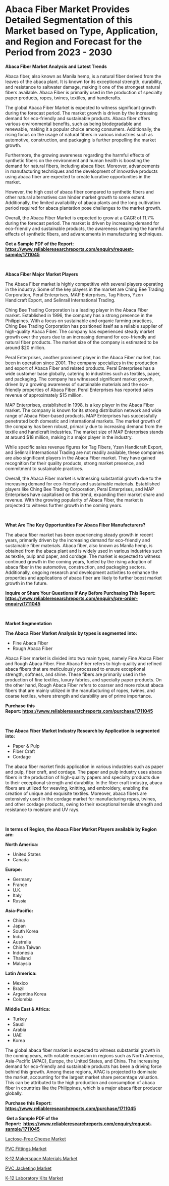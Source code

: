 <p><h1>Abaca Fiber Market Provides Detailed Segmentation of this Market based on Type, Application, and Region and Forecast for the Period from 2023 - 2030</h1></p><p><strong>Abaca Fiber Market Analysis and Latest Trends</strong></p>
<p><p>Abaca fiber, also known as Manila hemp, is a natural fiber derived from the leaves of the abaca plant. It is known for its exceptional strength, durability, and resistance to saltwater damage, making it one of the strongest natural fibers available. Abaca Fiber is primarily used in the production of specialty paper products, ropes, twines, textiles, and handicrafts.</p><p>The global Abaca Fiber Market is expected to witness significant growth during the forecast period. The market growth is driven by the increasing demand for eco-friendly and sustainable products. Abaca fiber offers various environmental benefits, such as being biodegradable and renewable, making it a popular choice among consumers. Additionally, the rising focus on the usage of natural fibers in various industries such as automotive, construction, and packaging is further propelling the market growth.</p><p>Furthermore, the growing awareness regarding the harmful effects of synthetic fibers on the environment and human health is boosting the demand for natural fibers, including abaca fiber. Moreover, advancements in manufacturing techniques and the development of innovative products using abaca fiber are expected to create lucrative opportunities in the market.</p><p>However, the high cost of abaca fiber compared to synthetic fibers and other natural alternatives can hinder market growth to some extent. Additionally, the limited availability of abaca plants and the long cultivation period required for abaca plantation pose challenges to the market growth.</p><p>Overall, the Abaca Fiber Market is expected to grow at a CAGR of 11.7% during the forecast period. The market is driven by increasing demand for eco-friendly and sustainable products, the awareness regarding the harmful effects of synthetic fibers, and advancements in manufacturing techniques.</p></p>
<p><strong>Get a Sample PDF of the Report:&nbsp; <a href="https://www.reliableresearchreports.com/enquiry/request-sample/1711045">https://www.reliableresearchreports.com/enquiry/request-sample/1711045</a></strong></p>
<p>&nbsp;</p>
<p><strong>Abaca Fiber Major Market Players</strong></p>
<p><p>The Abaca Fiber market is highly competitive with several players operating in the industry. Some of the key players in the market are Ching Bee Trading Corporation, Peral Enterprises, MAP Enterprises, Tag Fibers, Yzen Handicraft Export, and Selinrail International Trading.</p><p>Ching Bee Trading Corporation is a leading player in the Abaca Fiber market. Established in 1996, the company has a strong presence in the Philippines. With a focus on sustainable and organic farming practices, Ching Bee Trading Corporation has positioned itself as a reliable supplier of high-quality Abaca Fiber. The company has experienced steady market growth over the years due to an increasing demand for eco-friendly and natural fiber products. The market size of the company is estimated to be around $20 million.</p><p>Peral Enterprises, another prominent player in the Abaca Fiber market, has been in operation since 2001. The company specializes in the production and export of Abaca Fiber and related products. Peral Enterprises has a wide customer base globally, catering to industries such as textiles, paper, and packaging. The company has witnessed significant market growth, driven by a growing awareness of sustainable materials and the eco-friendly properties of Abaca Fiber. Peral Enterprises has reported sales revenue of approximately $15 million.</p><p>MAP Enterprises, established in 1998, is a key player in the Abaca Fiber market. The company is known for its strong distribution network and wide range of Abaca Fiber-based products. MAP Enterprises has successfully penetrated both domestic and international markets. The market growth of the company has been robust, primarily due to increasing demand from the textile and handicraft industries. The market size of MAP Enterprises stands at around $18 million, making it a major player in the industry.</p><p>While specific sales revenue figures for Tag Fibers, Yzen Handicraft Export, and Selinrail International Trading are not readily available, these companies are also significant players in the Abaca Fiber market. They have gained recognition for their quality products, strong market presence, and commitment to sustainable practices.</p><p>Overall, the Abaca Fiber market is witnessing substantial growth due to the increasing demand for eco-friendly and sustainable materials. Established players like Ching Bee Trading Corporation, Peral Enterprises, and MAP Enterprises have capitalised on this trend, expanding their market share and revenue. With the growing popularity of Abaca Fiber, the market is projected to witness further growth in the coming years.</p></p>
<p>&nbsp;</p>
<p><strong>What Are The Key Opportunities For Abaca Fiber Manufacturers?</strong></p>
<p><p>The abaca fiber market has been experiencing steady growth in recent years, primarily driven by the increasing demand for eco-friendly and sustainable fiber materials. Abaca fiber, also known as Manila hemp, is obtained from the abaca plant and is widely used in various industries such as textile, pulp and paper, and cordage. The market is expected to witness continued growth in the coming years, fueled by the rising adoption of abaca fiber in the automotive, construction, and packaging sectors. Additionally, ongoing research and development activities to enhance the properties and applications of abaca fiber are likely to further boost market growth in the future.</p></p>
<p><strong>Inquire or Share Your Questions If Any Before Purchasing This Report: <a href="https://www.reliableresearchreports.com/enquiry/pre-order-enquiry/1711045">https://www.reliableresearchreports.com/enquiry/pre-order-enquiry/1711045</a></strong></p>
<p>&nbsp;</p>
<p><strong>Market Segmentation</strong></p>
<p><strong>The Abaca Fiber Market Analysis by types is segmented into:</strong></p>
<p><ul><li>Fine Abaca Fiber</li><li>Rough Abaca Fiber</li></ul></p>
<p><p>Abaca Fiber market is divided into two main types, namely Fine Abaca Fiber and Rough Abaca Fiber. Fine Abaca Fiber refers to high-quality and refined abaca fibers that are meticulously processed to ensure exceptional strength, softness, and shine. These fibers are primarily used in the production of fine textiles, luxury fabrics, and specialty paper products. On the other hand, Rough Abaca Fiber refers to coarser and more robust abaca fibers that are mainly utilized in the manufacturing of ropes, twines, and coarse textiles, where strength and durability are of prime importance.</p></p>
<p><strong>Purchase this Report:&nbsp;<a href="https://www.reliableresearchreports.com/purchase/1711045">https://www.reliableresearchreports.com/purchase/1711045</a></strong></p>
<p>&nbsp;</p>
<p><strong>The Abaca Fiber Market Industry Research by Application is segmented into:</strong></p>
<p><ul><li>Paper & Pulp</li><li>Fiber Craft</li><li>Cordage</li></ul></p>
<p><p>The abaca fiber market finds application in various industries such as paper and pulp, fiber craft, and cordage. The paper and pulp industry uses abaca fibers in the production of high-quality papers and specialty products due to their exceptional strength and durability. In the fiber craft industry, abaca fibers are utilized for weaving, knitting, and embroidery, enabling the creation of unique and exquisite textiles. Moreover, abaca fibers are extensively used in the cordage market for manufacturing ropes, twines, and other cordage products, owing to their exceptional tensile strength and resistance to moisture and UV rays.</p></p>
<p>&nbsp;</p>
<p><strong>In terms of Region, the Abaca Fiber Market Players available by Region are:</strong></p>
<p>
    <p> <strong> North America: </strong>
        <ul>
            <li>United States</li>
            <li>Canada</li>
        </ul>
        </p> 
    <p> <strong> Europe: </strong>
        <ul>
            <li>Germany</li>
            <li>France</li>
            <li>U.K.</li>
            <li>Italy</li>
            <li>Russia</li>
        </ul>
        </p> 
    <p> <strong> Asia-Pacific: </strong>
        <ul>
            <li>China</li>
            <li>Japan</li>
            <li>South Korea</li>
            <li>India</li>
            <li>Australia</li>
            <li>China Taiwan</li>
            <li>Indonesia</li>
            <li>Thailand</li>
            <li>Malaysia</li>
        </ul>
        </p> 
    <p> <strong> Latin America: </strong>
        <ul>
            <li>Mexico</li>
            <li>Brazil</li>
            <li>Argentina Korea</li>
            <li>Colombia</li>
        </ul>
        </p> 
    <p> <strong> Middle East & Africa: </strong>
        <ul>
            <li>Turkey</li>
            <li>Saudi</li>
            <li>Arabia</li>
            <li>UAE</li>
            <li>Korea</li>
        </ul>
    </p>
    </p>
<p><p>The global abaca fiber market is expected to witness substantial growth in the coming years, with notable expansion in regions such as North America, Asia-Pacific (APAC), Europe, the United States, and China. The increasing demand for eco-friendly and sustainable products has been a driving force behind this growth. Among these regions, APAC is projected to dominate the market, accounting for the largest market share percentage valuation. This can be attributed to the high production and consumption of abaca fiber in countries like the Philippines, which is a major abaca fiber producer globally.</p></p>
<p><strong>Purchase this Report: <a href="https://www.reliableresearchreports.com/purchase/1711045">https://www.reliableresearchreports.com/purchase/1711045</a></strong></p>
<p>&nbsp;<strong>Get a Sample PDF of the Report:&nbsp;&nbsp;<a href="https://www.reliableresearchreports.com/enquiry/request-sample/1711045">https://www.reliableresearchreports.com/enquiry/request-sample/1711045</a></strong></p>
<p><strong></strong></p>
<p><p><a href="https://medium.com/@markuspagac/analyzing-lactose-free-cheese-market-global-industry-perspective-and-forecast-2023-to-2030-847257235268">Lactose-Free Cheese Market</a></p><p><a href="https://github.com/ruslanpoljakovrd177/Market-Research-Report-List-1/blob/main/pvc-fittings-market.md">PVC Fittings Market</a></p><p><a href="https://medium.com/@rachaelward34/k-12-makerspace-materials-market-size-reveals-the-best-marketing-channels-in-global-industry-85422e5fb155">K-12 Makerspace Materials Market</a></p><p><a href="https://github.com/gulaimolin/Market-Research-Report-List-1/blob/main/pvc-jacketing-market.md">PVC Jacketing Market</a></p><p><a href="https://medium.com/@stoneernser2023/k-12-laboratory-kits-nbsp-market-focuses-on-market-share-size-and-projected-forecast-till-2030-c29d463a296c">K-12 Laboratory Kits Market</a></p></p>